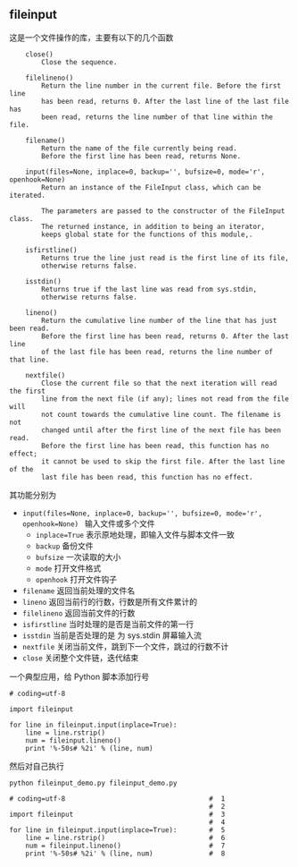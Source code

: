 ## fileinput

这是一个文件操作的库，主要有以下的几个函数


```
    close()
        Close the sequence.

    filelineno()
        Return the line number in the current file. Before the first line
        has been read, returns 0. After the last line of the last file has
        been read, returns the line number of that line within the file.

    filename()
        Return the name of the file currently being read.
        Before the first line has been read, returns None.

    input(files=None, inplace=0, backup='', bufsize=0, mode='r', openhook=None)
        Return an instance of the FileInput class, which can be iterated.

        The parameters are passed to the constructor of the FileInput class.
        The returned instance, in addition to being an iterator,
        keeps global state for the functions of this module,.

    isfirstline()
        Returns true the line just read is the first line of its file,
        otherwise returns false.

    isstdin()
        Returns true if the last line was read from sys.stdin,
        otherwise returns false.

    lineno()
        Return the cumulative line number of the line that has just been read.
        Before the first line has been read, returns 0. After the last line
        of the last file has been read, returns the line number of that line.

    nextfile()
        Close the current file so that the next iteration will read the first
        line from the next file (if any); lines not read from the file will
        not count towards the cumulative line count. The filename is not
        changed until after the first line of the next file has been read.
        Before the first line has been read, this function has no effect;
        it cannot be used to skip the first file. After the last line of the
        last file has been read, this function has no effect.
```

其功能分别为

- `input(files=None, inplace=0, backup='', bufsize=0, mode='r', openhook=None) ` 输入文件或多个文件
	- `inplace=True` 表示原地处理，即输入文件与脚本文件一致
	- `backup` 备份文件
	- `bufsize` 一次读取的大小
	- `mode` 打开文件格式
	- `openhook` 打开文件钩子
- `filename` 返回当前处理的文件名
- `lineno` 返回当前行的行数，行数是所有文件累计的
- `filelineno` 返回当前文件的行数
- `isfirstline` 当时处理的是否是当前文件的第一行
- `isstdin` 当前是否处理的是 为 sys.stdin 屏幕输入流
- `nextfile` 关闭当前文件，跳到下一个文件，跳过的行数不计
- `close` 关闭整个文件链，迭代结束


一个典型应用，给 Python 脚本添加行号

```
# coding=utf-8

import fileinput

for line in fileinput.input(inplace=True):
    line = line.rstrip()
    num = fileinput.lineno()
    print '%-50s# %2i' % (line, num)

```

然后对自己执行

```
python fileinput_demo.py fileinput_demo.py
```

```
# coding=utf-8                                    #  1
                                                  #  2
import fileinput                                  #  3
                                                  #  4
for line in fileinput.input(inplace=True):        #  5
    line = line.rstrip()                          #  6
    num = fileinput.lineno()                      #  7
    print '%-50s# %2i' % (line, num)              #  8

```